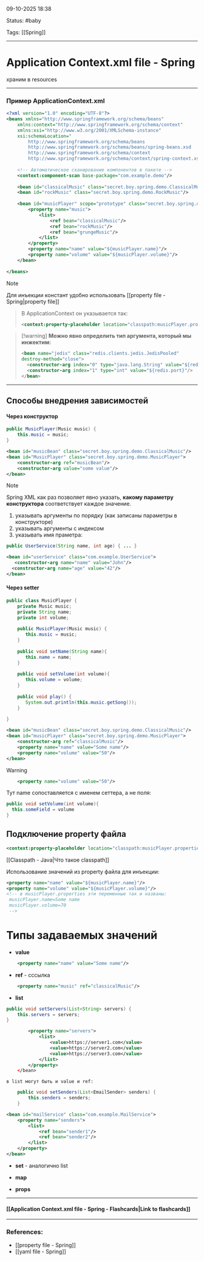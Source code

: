 
09-10-2025 18:38

Status: #baby 

Tags: [[Spring]]

---
# Application Context.xml file - Spring

храним в resources



---
### Пример ApplicationContext.xml

```xml
<?xml version="1.0" encoding="UTF-8"?>
<beans xmlns="http://www.springframework.org/schema/beans"
	xmlns:context="http://www.springframework.org/schema/context"
	xmlns:xsi="http://www.w3.org/2001/XMLSchema-instance"
	xsi:schemaLocation="
		http://www.springframework.org/schema/beans
		http://www.springframework.org/schema/beans/spring-beans.xsd
		http://www.springframework.org/schema/context
		http://www.springframework.org/schema/context/spring-context.xsd">
	
	<!-- Автоматическое сканирование компонентов в пакете -->
	<context:component-scan base-package="com.example.demo"/>
	
	<bean id="classicalMusic" class="secret.boy.spring.demo.ClassicalMusic" scope="singleton" />
	<bean id="rockMusic" class="secret.boy.spring.demo.RockMusic"/>
	
	<bean id="musicPlayer" scope="prototype" class="secret.boy.spring.demo.MusicPlayer">  
	    <property name="music">  
	        <list>            
		        <ref bean="classicalMusic"/>  
	            <ref bean="rockMusic"/>  
	            <ref bean="grungeMusic"/>  
	        </list>    
		</property>    
		<property name="name" value="${musicPlayer.name}"/>  
	    <property name="volume" value="${musicPlayer.volume}"/>  
	</bean>
	
</beans>
```

> [!note]
Для инъекции констант удобно использовать [[property file - Spring|property file]]
>
> В ApplicationContext он указывается так:
>```xml
><context:property-placeholder location="classpath:musicPlayer.properties"/>
>```
>

> [!warning] **Можно явно определить тип аргумента, который мы инжектим:**
> ```xml
> <bean name="jedis" class="redis.clients.jedis.JedisPooled"  
 > destroy-method="close">  
>	<constructor-arg index="0" type="java.lang.String" value="${redis.host}"/> 
>	<constructor-arg index="1" type="int" value="${redis.port}"/>  
></bean>
> ```

---

## Способы внедрения зависимостей

#### Через конструктор

```java
public MusicPlayer(Music music) {
	this.music = music;
}
```
	
```xml
<bean id="musicBean" class="secret.boy.spring.demo.ClassicalMusic"/>
<bean id="MusicPlayer" class="secret.boy.spring.demo.MusicPlayer">
	<constructor-arg ref="musicBean"/>
	<constructor-arg value="some value"/>
</bean>
```

> [!note] 
> Spring XML как раз позволяет явно указать, **какому параметру конструктора** соответствует каждое значение.
>1. указывать аргументы по порядку (как записаны параметры в конструкторе)
>2.  указывать аргументы с индексом
>3.  указывать имя праметра:
>```java
>public UserService(String name, int age) { ... }
>```
>```xml
><bean id="userService" class="com.example.UserService">
>    <constructor-arg name="name" value="John"/>
 >   <constructor-arg name="age" value="42"/>
></bean>
>```



#### Через setter

```java
public class MusicPlayer {  
    private Music music;  
    private String name;  
    private int volume;  
	  
    public MusicPlayer(Music music) {  
       this.music = music;  
    }  
	  
    public void setName(String name){  
       this.name = name;  
    }  
	  
    public void setVolume(int volume){  
       this.volume = volume;  
    }  
	  
    public void play() {  
       System.out.println(this.music.getSong());  
    }  
      
}
```
	
```xml
<bean id="musicBean" class="secret.boy.spring.demo.ClassicalMusic"/>
<bean id="musicPlayer" class="secret.boy.spring.demo.MusicPlayer">  
    <constructor-arg ref="classicalMusic"/>  
    <property name="name" value="Some name"/>  
    <property name="volume" value="50"/>  
</bean>
```

> [!warning]
> ```xml
>     <property name="volume" value="50"/>  
> ```
> Тут name сопоставляется с именем сеттера, а не поля:
> ```java
> public void setVolume(int volume){
> 	this.someField = volume
> } 
> ```



## Подключение property файла

```xml
<context:property-placeholder location="classpath:musicPlayer.properties"/>
```

[[Classpath - Java|Что такое classpath]]

Использование значений из property файла для инъекции:
```xml
<property name="name" value="${musicPlayer.name}"/> 
<property name="volume" value="${musicPlayer.volume}"/> 
<!-- в musicPlayer.properties эти переменные так и названы:
 musicPlayer.name=Some name
 musicPlayer.volume=70
 -->
```


# Типы задаваемых значений

- **value**
```xml
    <property name="name" value="Some name"/>  
```

- **ref** - сссылка
```xml
    <property name="music" ref="classicalMusic"/>  
```

- **list**
```java
public void setServers(List<String> servers) {
	this.servers = servers;
}
```

```xml
        <property name="servers">
            <list>
                <value>https://server1.com</value>
                <value>https://server2.com</value>
                <value>https://server3.com</value>
            </list>
        </property>
    </bean>
```
	в list могут быть и value и ref:
	
```java
    public void setSenders(List<EmailSender> senders) {
        this.senders = senders;
    }
```
	
```xml
<bean id="mailService" class="com.example.MailService">
    <property name="senders">
        <list>
            <ref bean="sender1"/>
            <ref bean="sender2"/>
        </list>
    </property>
</bean>
```


- **set** - аналогично list

- **map** 
- **props**


----
#### [[Application Context.xml file - Spring - Flashcards|Link to flashcards]]



---
### References:

- [[property file - Spring]]
- [[yaml file - Spring]]